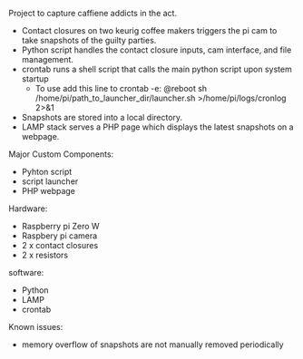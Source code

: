 Project to capture caffiene addicts in the act.  

- Contact closures on two keurig coffee makers triggers the pi cam to take snapshots of the guilty parties.
- Python script handles the contact closure inputs, cam interface, and file management.
- crontab runs a shell script that calls the main python script upon system startup
  - To use add this line to crontab -e: @reboot sh /home/pi/path_to_launcher_dir/launcher.sh >/home/pi/logs/cronlog 2>&1
- Snapshots are stored into a local directory. 
- LAMP stack serves a PHP page which displays the latest snapshots on a webpage.

Major Custom Components:
- Pyhton script
- script launcher
- PHP webpage

Hardware: 

- Raspberry pi Zero W
- Raspbery pi camera
- 2 x contact closures
- 2 x resistors

software:
- Python
- LAMP
- crontab

Known issues:
- memory overflow of snapshots are not manually removed periodically
